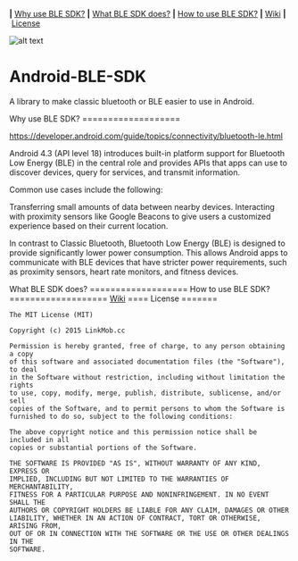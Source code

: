<b>|</b>&nbsp;<a href='#Why use BLE SDK?'>Why use BLE SDK?</a>
<b>|</b>&nbsp;<a href='#What BLE SDK does?'>What BLE SDK does?</a>
<b>|</b>&nbsp;<a href='#How to use BLE SDK?'>How to use BLE SDK?</a>
<b>|</b>&nbsp;<a href="https://github.com/Mylittleswift/Android-BLE-SDK/wiki">Wiki</a>
<b>|</b>&nbsp;<a href='#License'>License</a>


![alt text](http://www.tothemobile.com/wp-content/uploads/2013/02/Transfer-Apps-Between-Android-Mobiles.jpg)


# Android-BLE-SDK

A library to make classic bluetooth or BLE easier to use in Android.


<a name="Why use BLE SDK?"/>
Why use BLE SDK?
===================

https://developer.android.com/guide/topics/connectivity/bluetooth-le.html

Android 4.3 (API level 18) introduces built-in platform support for Bluetooth Low Energy (BLE) in the central role and provides APIs that apps can use to discover devices, query for services, and transmit information.

Common use cases include the following:

Transferring small amounts of data between nearby devices.
Interacting with proximity sensors like Google Beacons to give users a customized experience based on their current location.

In contrast to Classic Bluetooth, Bluetooth Low Energy (BLE) is designed to provide significantly lower power consumption. This allows Android apps to communicate with BLE devices that have stricter power requirements, such as proximity sensors, heart rate monitors, and fitness devices.


<a name="What BLE SDK does?"/>
What BLE SDK does?
===================


<a name="How to use BLE SDK?"/>
How to use BLE SDK?
===================


<a name="Wiki"/>
<a href="https://github.com/Mylittleswift/Android-BLE-SDK/wiki">Wiki</a>
====


<a name="License"/>
License
=======

    The MIT License (MIT)

    Copyright (c) 2015 LinkMob.cc

    Permission is hereby granted, free of charge, to any person obtaining a copy
    of this software and associated documentation files (the "Software"), to deal
    in the Software without restriction, including without limitation the rights
    to use, copy, modify, merge, publish, distribute, sublicense, and/or sell
    copies of the Software, and to permit persons to whom the Software is
    furnished to do so, subject to the following conditions:

    The above copyright notice and this permission notice shall be included in all
    copies or substantial portions of the Software.

    THE SOFTWARE IS PROVIDED "AS IS", WITHOUT WARRANTY OF ANY KIND, EXPRESS OR
    IMPLIED, INCLUDING BUT NOT LIMITED TO THE WARRANTIES OF MERCHANTABILITY,
    FITNESS FOR A PARTICULAR PURPOSE AND NONINFRINGEMENT. IN NO EVENT SHALL THE
    AUTHORS OR COPYRIGHT HOLDERS BE LIABLE FOR ANY CLAIM, DAMAGES OR OTHER
    LIABILITY, WHETHER IN AN ACTION OF CONTRACT, TORT OR OTHERWISE, ARISING FROM,
    OUT OF OR IN CONNECTION WITH THE SOFTWARE OR THE USE OR OTHER DEALINGS IN THE
    SOFTWARE.
